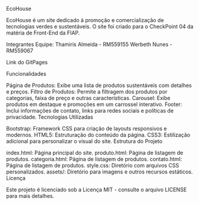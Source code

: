 EcoHouse

EcoHouse é um site dedicado à promoção e comercialização de tecnologias verdes e sustentáveis. O site foi criado para o CheckPoint 04 da matéria de Front-End da FIAP.

Integrantes
Equipe:
Thamiris Almeida - RM559155 Werbeth Nunes - RM559067

Link do GitPages



Funcionalidades

Página de Produtos: Exibe uma lista de produtos sustentáveis com detalhes e preços.
Filtro de Produtos: Permite a filtragem dos produtos por categorias, faixa de preço e outras características.
Carousel: Exibe produtos em destaque e promoções em um carrossel interativo.
Footer: Inclui informações de contato, links para redes sociais e políticas de privacidade.
Tecnologias Utilizadas

Bootstrap: Framework CSS para criação de layouts responsivos e modernos.
HTML5: Estruturação do conteúdo da página.
CSS3: Estilização adicional para personalizar o visual do site.
Estrutura do Projeto

index.html: Página principal do site.
produto.html: Página de listagem de produtos.
categoria.html: Página de listagem de produtos.
contato.html: Página de listagem de produtos.
style.css: Diretório com arquivos CSS personalizados.
assets/: Diretório para imagens e outros recursos estáticos.
Licença

Este projeto é licenciado sob a Licença MIT - consulte o arquivo LICENSE para mais detalhes.
